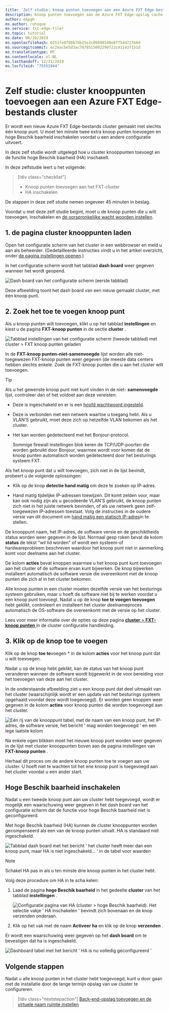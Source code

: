 ```yaml
---
title: 'Zelf studie: knoop punten toevoegen aan een Azure FXT Edge-bestands cluster'
description: Knoop punten toevoegen aan de Azure FXT Edge-opslag cache
author: ekpgh
ms.author: rohogue
ms.service: fxt-edge-filer
ms.topic: tutorial
ms.date: 06/20/2019
ms.openlocfilehash: 6251fe8f88b7db25e3c09898540e07754d72fb0d
ms.sourcegitcommit: ec2eacbe5d3ac7878515092290722c41143f151d
ms.translationtype: MT
ms.contentlocale: nl-NL
ms.lasthandoff: 12/31/2019
ms.locfileid: "75551944"
---
```

# <a name="tutorial-add-cluster-nodes-to-an-azure-fxt-edge-filer-cluster"></a>Zelf studie: cluster knooppunten toevoegen aan een Azure FXT Edge-bestands cluster

Er wordt een nieuw Azure FXT Edge-bestands cluster gemaakt met slechts één knoop punt. U moet ten minste twee extra knoop punten toevoegen en hoge Beschik baarheid inschakelen voordat u een andere configuratie uitvoert. 

In deze zelf studie wordt uitgelegd hoe u cluster knooppunten toevoegt en de functie hoge Beschik baarheid (HA) inschakelt. 

In deze zelfstudie leert u het volgende: 

> [!div class="checklist"]
> * Knoop punten toevoegen aan het FXT-cluster
> * HA inschakelen

De stappen in deze zelf studie nemen ongeveer 45 minuten in beslag.

Voordat u met deze zelf studie begint, moet u de knoop punten die u wilt toevoegen, inschakelen en [de oorspronkelijke wacht woorden instellen](fxt-node-password.md). 

## <a name="1-load-the-cluster-nodes-page"></a>1. de pagina cluster knooppunten laden

Open het configuratie scherm van het cluster in een webbrowser en meld u aan als beheerder. (Gedetailleerde instructies vindt u in het artikel overzicht, onder [de pagina instellingen openen](fxt-cluster-create.md#open-the-settings-pages).)

In het configuratie scherm wordt het tabblad **dash board** weer gegeven wanneer het wordt geopend. 

![Dash board van het configuratie scherm (eerste tabblad)](media/fxt-cluster-config/dashboard-1-node.png)

Deze afbeelding toont het dash board van een nieuw gemaakt cluster, met één knoop punt.

## <a name="2-locate-the-node-to-add"></a>2. Zoek het toe te voegen knoop punt

Als u knoop punten wilt toevoegen, klikt u op het tabblad **instellingen** en kiest u de pagina **FXT-knoop punten** in de sectie **cluster** .

![Tabblad instellingen van het configuratie scherm (tweede tabblad) met cluster > FXT knoop punten geladen](media/fxt-cluster-config/settings-fxt-nodes.png)

In de **FXT-knoop punten-niet-samenvoegde** lijst worden alle niet-toegewezen FXT-knoop punten weer gegeven (de meeste data centers hebben slechts enkele. Zoek de FXT-knoop punten die u aan het cluster wilt toevoegen.

> [!Tip] 
> Als u het gewenste knoop punt niet kunt vinden in de niet- **samenvoegde** lijst, controleer dan of het voldoet aan deze vereisten:
> 
> * Deze is ingeschakeld en er is een [hoofd wachtwoord ingesteld](fxt-node-password.md).
> * Deze is verbonden met een netwerk waartoe u toegang hebt. Als u VLAN'S gebruikt, moet deze zich op hetzelfde VLAN bekomen als het cluster.
> * Het kan worden gedetecteerd met het Bonjour-protocol. 
>
>   Sommige firewall instellingen blok keren de TCP/UDP-poorten die worden gebruikt door Bonjour, waarmee wordt voor komen dat de knoop punten automatisch worden gedetecteerd door het besturings systeem FXT.
> 
> Als het knoop punt dat u wilt toevoegen, zich niet in de lijst bevindt, probeert u de volgende oplossingen: 
> 
> * Klik op de knop **detectie hand matig** om deze te zoeken op IP-adres.
> 
> * Hand matig tijdelijke IP-adressen toewijzen. Dit komt zelden voor, maar kan ook nodig zijn als u gecodeerde VLAN'S gebruikt, de knoop punten zich niet in het juiste netwerk bevinden, of als uw netwerk geen zelf-toegewezen IP-adressen toestaat. Volg de instructies in de oudere versie van dit document om [hand matig een statisch IP-adres](https://azure.github.io/Avere/legacy/create_cluster/4_8/html/static_ip.html)in te stellen.

De knooppunt naam, het IP-adres, de software versie en de geschiktheids status worden weer gegeven in de lijst. Normaal gesp roken bevat de kolom **status** de tekst "wil lid worden" of wordt een systeem-of hardwareprobleem beschreven waardoor het knoop punt niet in aanmerking komt voor deelname aan het cluster.

De kolom **acties** bevat knoppen waarmee u het knoop punt kunt toevoegen aan het cluster of de software ervan kunt bijwerken. De knop bijwerken installeert automatisch de software versie die overeenkomt met de knoop punten die zich al in het cluster bekomen.

Alle knoop punten in een cluster moeten dezelfde versie van het besturings systeem gebruiken, maar u hoeft de software niet bij te werken voordat u een knoop punt toevoegt. Nadat u op de knop **toe te voegen toevoegen** hebt geklikt, controleert en installeert het cluster deelnameproces automatisch de OS-software die overeenkomt met de versie op het cluster.

Lees voor meer informatie over de opties op deze pagina [ **cluster** > **FXT-knoop punten** ](https://azure.github.io/Avere/legacy/ops_guide/4_7/html/gui_fxt_nodes.html) in de cluster configuratie handleiding.

## <a name="3-click-the-allow-to-join-button"></a>3. Klik op de knop toe te voegen 

Klik op de knop **toe te**voegen * in de kolom **acties** voor het knoop punt dat u wilt toevoegen.

Nadat u op de knop hebt geklikt, kan de status van het knoop punt veranderen wanneer de software wordt bijgewerkt in de voor bereiding voor het toevoegen van deze aan het cluster. 

In de onderstaande afbeelding ziet u een knoop punt dat deel uitmaakt van het cluster (waarschijnlijk wordt er een update van het besturings systeem opgehaald voordat deze wordt toegevoegd). Er worden geen knoppen weer gegeven in de kolom **acties** voor knoop punten die worden toegevoegd aan het cluster.

![Eén rij van de knooppunt tabel, met de naam van een knoop punt, het IP-adres, de software versie, het bericht ' mag worden toegevoegd ' en een lege laatste kolom](media/fxt-cluster-config/node-join-in-process.png)

Na enkele ogen blikken moet het nieuwe knoop punt worden weer gegeven in de lijst met cluster knooppunten boven aan de pagina instellingen van **FXT-knoop punten** . 

Herhaal dit proces om de andere knoop punten toe te voegen aan uw cluster. U hoeft niet te wachten tot het ene knoop punt is toegevoegd aan het cluster voordat u een ander start.

## <a name="enable-high-availability"></a>Hoge Beschik baarheid inschakelen

Nadat u een tweede knoop punt aan uw cluster hebt toegevoegd, wordt er mogelijk een waarschuwing weer gegeven in het dash board van het configuratie scherm dat de functie voor hoge Beschik baarheid niet is geconfigureerd. 

Met hoge Beschik baarheid (HA) kunnen de cluster knooppunten worden gecompenseerd als een van de knoop punten uitvalt. HA is standaard niet ingeschakeld.

![Tabblad dash board met het bericht ' het cluster heeft meer dan een knoop punt, maar HA is niet ingeschakeld... ' in de tabel voor waarden](media/fxt-cluster-config/no-ha-2-nodes.png)

> [!Note] 
> Schakel HA pas in als u ten minste drie knoop punten in het cluster hebt.

Volg deze procedure om HA in te scha kelen: 

1. Laad de pagina **hoge Beschik baarheid** in het gedeelte **cluster** van het tabblad **instellingen** .

   ![Configuratie pagina van HA (cluster > hoge Beschik baarheid). Het selectie vakje ' HA inschakelen ' bevindt zich bovenaan en de knop verzenden onderaan.](media/fxt-cluster-config/enable-ha.png)

2. Klik op het vak met de naam **Activeer ha** en klik op de knop **verzenden** . 

Er wordt een waarschuwing weer gegeven op het **dash board** om te bevestigen dat ha is ingeschakeld.

![Dashboard tabel met het bericht ' HA is nu volledig geconfigureerd '](media/fxt-cluster-config/ha-configured-alert.png)


## <a name="next-steps"></a>Volgende stappen

Nadat u alle knoop punten in het cluster hebt toegevoegd, kunt u door gaan met de installatie door de lange termijn opslag van uw cluster te configureren.

> [!div class="nextstepaction"]
> [Back-end-opslag toevoegen en de virtuele naam ruimte instellen](fxt-add-storage.md)